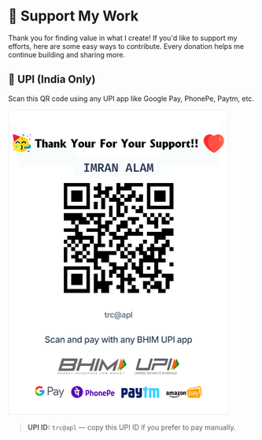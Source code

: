 # 🙌 Support My Work

Thank you for finding value in what I create! If you'd like to support my efforts, here are some easy ways to contribute. Every donation helps me continue building and sharing more.


## 📲 UPI (India Only)

Scan this QR code using any UPI app like Google Pay, PhonePe, Paytm, etc.

![UPI QR Code](https://raw.githubusercontent.com/alamimran613/Donations/main/qr-code.png)

> **UPI ID:** `trc@apl` — copy this UPI ID if you prefer to pay manually.

